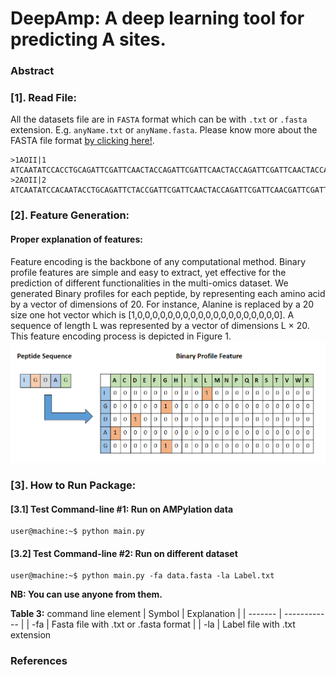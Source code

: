 #  DeepAmp: A deep learning tool for predicting A sites.

### Abstract


### [1]. Read File:
All the datasets file are in `FASTA` format which can be with `.txt` or `.fasta` extension. E.g. `anyName.txt` or  `anyName.fasta`. Please know more about the FASTA file format [by clicking here!](https://en.wikipedia.org/wiki/FASTA_format).

```
>1AOII|1
ATCAATATCCACCTGCAGATTCGATTCAACTACCAGATTCGATTCAACTACCAGATTCGATTCAACTACCACTGCAGATTCGATTCAACTACCAGATTCGATTCAACTACCAGATTCGATAGATTCGATTCAACTACCAGATTCGATTCAACCTACCAGATTCGATTCAACTACCACTGCAGATTCGATTCAACTACCAGATTCGATTCAACTACCAGATTCGATAGATCTACCAGATTCGATTCAACTACCACTGCAGATTCGATTCAACTACCAGATTCGATTCAACTACCAGATTCGATAGAT
>2AOII|2
ATCAATATCCACAATACCTGCAGATTCTACCGATTCGATTCAACTACCAGATTCGATTCAACGATTCGATTCAACTACCAGATTCGATTCAACTACCACTGCAGATTCGATTCAACTACCAGATTCGATTCAACTACCAGATTCGATAGATTCGATTCAACTACCAGATTCGATTCAACCTACCAGATTCGATTCAACTACCACTGCAGATTCGATTCAACTACCAGATTCGATTCAACTACCAGATTCGATAGATCTACCAGATTCGATTCAACTACCACTTACCACTGCAGATTCGATTCAACTACCAGATTCGATTCAACTACCAGATTCGATAGATTCGATTCAACTACCAGATTCGATTCAACCTACCAGATTCGATTCAACTACCACTGCAGATTCGATTCAACTACCAGATTCGATTCAACTACCAGATTCGATAGATCTACCAGATTCGATTCAACTACCACTA
```

### [2]. Feature Generation:

#### Proper explanation of features: 
Feature encoding is the backbone of any computational method. Binary profile features are simple and easy to extract, yet effective for the prediction of different functionalities in the multi-omics dataset. We generated Binary profiles for each peptide, by representing each amino acid by a vector of dimensions of 20. For instance, Alanine is replaced by a 20 size one hot vector which is [1,0,0,0,0,0,0,0,0,0,0,0,0,0,0,0,0,0,0,0]. A sequence of length L was represented by a vector of dimensions L × 20. This feature encoding process is depicted in Figure 1.
![Screenshot](BPF_process.png)

### [3]. How to Run Package:

#### [3.1] Test Command-line #1: Run on AMPylation data
```console
user@machine:~$ python main.py
```

#### [3.2] Test Command-line #2: Run on different dataset
```console
user@machine:~$ python main.py -fa data.fasta -la Label.txt
```

**NB: You can use anyone from them.**

**Table 3:**  command line element
| Symbol  | Explanation  |
| ------- | ------------ |
| -fa | Fasta file with .txt or .fasta format  |
| -la | Label file with .txt extension  



### References












